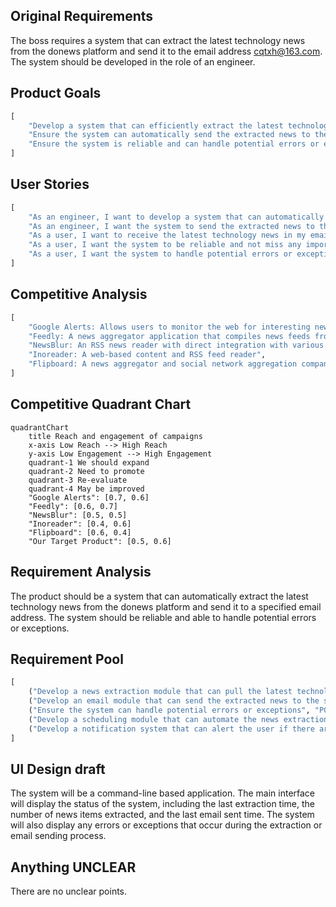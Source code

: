 ## Original Requirements
The boss requires a system that can extract the latest technology news from the donews platform and send it to the email address cqtxh@163.com. The system should be developed in the role of an engineer.

## Product Goals
```python
[
    "Develop a system that can efficiently extract the latest technology news from the donews platform",
    "Ensure the system can automatically send the extracted news to the specified email address",
    "Ensure the system is reliable and can handle potential errors or exceptions"
]
```

## User Stories
```python
[
    "As an engineer, I want to develop a system that can automatically extract the latest technology news from the donews platform",
    "As an engineer, I want the system to send the extracted news to the specified email address automatically",
    "As a user, I want to receive the latest technology news in my email without manually checking the donews platform",
    "As a user, I want the system to be reliable and not miss any important news updates",
    "As a user, I want the system to handle potential errors or exceptions and notify me if there are any issues"
]
```

## Competitive Analysis
```python
[
    "Google Alerts: Allows users to monitor the web for interesting new content based on their preferences",
    "Feedly: A news aggregator application that compiles news feeds from a variety of online sources",
    "NewsBlur: An RSS news reader with direct integration with various social networks",
    "Inoreader: A web-based content and RSS feed reader",
    "Flipboard: A news aggregator and social network aggregation company"
]
```

## Competitive Quadrant Chart
```mermaid
quadrantChart
    title Reach and engagement of campaigns
    x-axis Low Reach --> High Reach
    y-axis Low Engagement --> High Engagement
    quadrant-1 We should expand
    quadrant-2 Need to promote
    quadrant-3 Re-evaluate
    quadrant-4 May be improved
    "Google Alerts": [0.7, 0.6]
    "Feedly": [0.6, 0.7]
    "NewsBlur": [0.5, 0.5]
    "Inoreader": [0.4, 0.6]
    "Flipboard": [0.6, 0.4]
    "Our Target Product": [0.5, 0.6]
```

## Requirement Analysis
The product should be a system that can automatically extract the latest technology news from the donews platform and send it to a specified email address. The system should be reliable and able to handle potential errors or exceptions.

## Requirement Pool
```python
[
    ("Develop a news extraction module that can pull the latest technology news from the donews platform", "P0"),
    ("Develop an email module that can send the extracted news to the specified email address", "P0"),
    ("Ensure the system can handle potential errors or exceptions", "P0"),
    ("Develop a scheduling module that can automate the news extraction and email sending process", "P1"),
    ("Develop a notification system that can alert the user if there are any issues", "P2")
]
```

## UI Design draft
The system will be a command-line based application. The main interface will display the status of the system, including the last extraction time, the number of news items extracted, and the last email sent time. The system will also display any errors or exceptions that occur during the extraction or email sending process.

## Anything UNCLEAR
There are no unclear points.